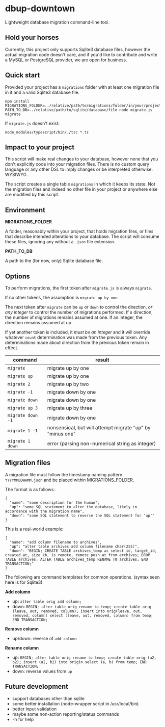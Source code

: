 # dbup-downtown

Lightweight database migration command-line tool.

## Hold your horses

Currently, this project only supports Sqlite3 database files, however the actual migration code doesn't care, and if you'd like 
to contribute and write a MySQL or PostgreSQL provider, we are open for business.

## Quick start

Provided your project has a `migrations` folder with at least one migration file in it and a valid Sqlite3 database file:

```
npm install
MIGRATIONS_FOLDER=../relative/path/to/migrations/folder/in/your/project PATH_TO_DB=../relative/path/to/sqlite/database/file node migrate.js migrate 
```

If `migrate.js` doesn't exist:

```
node_modules/typescript/bin/./tsc *.ts
```

## Impact to your project 

This script will make real changes to your database, however none that you don't explicitly code into your migration files. There is no custom query
language or any other DSL to imply changes or be interpreted otherwise. WYSIWYG.

The script creates a single table `migrations` in which it keeps its state. Not the migration files and indeed no other file in your project or anywhere
else are modified by this script.

## Environment 

**MIGRATIONS_FOLDER**

A folder, reasonably within your project, that holds migration files, or files that describe intended alterations to your database. The script
will consume these files, ignoring any without a `.json` file extension.

**PATH_TO_DB**

A path to the (for now, only) Sqlite database file. 

## Options 

To perform migrations, the first token after `migrate.js` is always `migrate`.

If no other tokens, the assumption is `migrate up by one`.

The next token after `migrate` can be `up` or `down` to control the direction, 
_or any integer_ to control the number of migrations performed. 
If a direction, the number of migrations remains assumed at one. If an integer, 
the direction remains assumed at up.

If yet another token is included, it _must be an integer_ and it will override 
whatever `count` determination was made from the previous token. Any determinations
made about direction from the previous token remain in effect.

| command | result |
|---|---|
| `migrate` | migrate up by one |
| `migrate up` | migrate up by one |
| `migrate 2` | migrate up by two |
| `migrate -1` | migrate down by one |
| `migrate down` | migrate down by one |
| `migrate up 3`| migrate up by three |
| `migrate down -1` | migrate down by one |
| `migrate 1 -1` | nonsensical, but will attempt migrate "up" by "minus one" |
| `migrate 1 down` | error (parsing non-numerical string as integer) |

## Migration files

A migration file must follow the timestamp naming pattern `YYYYMMDDHHMM.json` and be placed within MIGRATIONS_FOLDER.

The format is as follows:

```
{
  "name": "some description for the human",
  "up": "some SQL statement to alter the database, likely in accordance with the migration name",
  "down": "some SQL statement to reverse the SQL statement for 'up'"
}
```

This is a real-world example:

```
{
  "name": "add column filename to archives",
  "up": "alter table archives add column filename char(255)",
  "down": "BEGIN; CREATE TABLE archives_temp as select id, target_id, created_at, size_kb, is_remote, remote_push_at from archives; DROP TABLE archives; ALTER TABLE archives_temp RENAME TO archives; END TRANSACTION;"
}
```

The following are command templates for common operations. (syntax seen here is for Sqlite3)

**Add column**

* up: `alter table orig add column;`
* down: `BEGIN; alter table orig rename to temp; create table orig (leave, out, removed, column); insert into orig(leave, out, removed, column) select (leave, out, removed, column) from temp; END TRANSACTION;`

**Remove column**

* up/down: reverse of `add column`

**Rename column**

* up: `BEGIN; alter table orig rename to temp; create table orig (a2, b2); insert (a2, b2) into origin select (a, b) from temp; END TRANSACTION;`
* down: reverse values from `up`

## Future development 

* support databases other than sqlite
* some better installation (node-wrapper script in /usr/local/bin)
* better input validation
* maybe some non-action reporting/status commands
* -h for help

